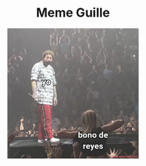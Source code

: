 <div align="center">
 
  <h1>Meme Guille</h1>
<img src="./makeitmeme_0iUA3.jpeg" alt="meme bono" height="300px">
</div>
